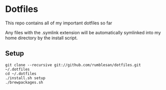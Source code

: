 Dotfiles
========

This repo contains all of my important dotfiles so far

Any files with the .symlink extension will be automatically symlinked into my home directory by the install script.

Setup
-----

    git clone --recursive git://github.com/rumblesan/dotfiles.git ~/.dotfiles
    cd ~/.dotfiles
    ./install.sh setup
    ./brewpackages.sh
